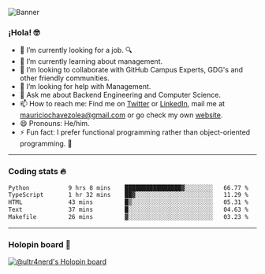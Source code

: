 ![Banner](banner.gif)

### ¡Hola! 🤓

- 🔭 I’m currently looking for a job. 🔍
- 🌱 I’m currently learning about management.
- 👯 I’m looking to collaborate with GitHub Campus Experts, GDG's and other friendly communities.
- 🤔 I’m looking for help with Management.
- 💬 Ask me about Backend Engineering and Computer Science.
- 📫 How to reach me: Find me on [Twitter](https://twitter.com/ultr4nerd) or [LinkedIn](https://www.linkedin.com/in/ultr4nerd), mail me at [mauriciochavezolea@gmail.com](mailto:mauriciochavezolea@gmail.com) or go check my own [website](https://mauriciochavez.dev).
- 😄 Pronouns: He/him. 
- ⚡ Fun fact: I prefer functional programming rather than object-oriented programming. 🤭
---

### Coding stats 🔥

<!--START_SECTION:waka-->

```txt
Python           9 hrs 8 mins    ████████████████▓░░░░░░░░   66.77 %
TypeScript       1 hr 32 mins    ██▓░░░░░░░░░░░░░░░░░░░░░░   11.29 %
HTML             43 mins         █▒░░░░░░░░░░░░░░░░░░░░░░░   05.31 %
Text             37 mins         █░░░░░░░░░░░░░░░░░░░░░░░░   04.63 %
Makefile         26 mins         ▓░░░░░░░░░░░░░░░░░░░░░░░░   03.23 %
```

<!--END_SECTION:waka-->

---

### Holopin board 🦖

[![@ultr4nerd's Holopin board](https://holopin.me/ultr4nerd)](https://holopin.io/@ultr4nerd)
